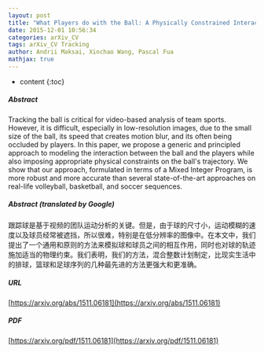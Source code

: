 ```yaml
---
layout: post
title: "What Players do with the Ball: A Physically Constrained Interaction Modeling"
date: 2015-12-01 10:56:34
categories: arXiv_CV
tags: arXiv_CV Tracking
author: Andrii Maksai, Xinchao Wang, Pascal Fua
mathjax: true
---
```


* content
{:toc}

##### Abstract
Tracking the ball is critical for video-based analysis of team sports. However, it is difficult, especially in low-resolution images, due to the small size of the ball, its speed that creates motion blur, and its often being occluded by players. In this paper, we propose a generic and principled approach to modeling the interaction between the ball and the players while also imposing appropriate physical constraints on the ball's trajectory. We show that our approach, formulated in terms of a Mixed Integer Program, is more robust and more accurate than several state-of-the-art approaches on real-life volleyball, basketball, and soccer sequences.

##### Abstract (translated by Google)
跟踪球是基于视频的团队运动分析的关键。但是，由于球的尺寸小，运动模糊的速度以及球员经常被遮挡，所以很难，特别是在低分辨率的图像中。在本文中，我们提出了一个通用和原则的方法来模拟球和球员之间的相互作用，同时也对球的轨迹施加适当的物理约束。我们表明，我们的方法，混合整数计划制定，比现实生活中的排球，篮球和足球序列的几种最先进的方法更强大和更准确。

##### URL
[https://arxiv.org/abs/1511.06181](https://arxiv.org/abs/1511.06181)

##### PDF
[https://arxiv.org/pdf/1511.06181](https://arxiv.org/pdf/1511.06181)

